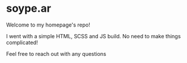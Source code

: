 # soype.ar

Welcome to my homepage's repo! 

I went with a simple HTML, SCSS and JS build. No need to make things complicated!

Feel free to reach out with any questions
